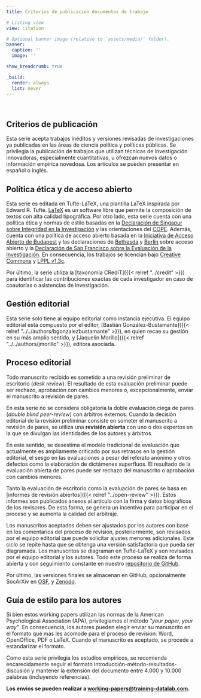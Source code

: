 ```yaml
---
title: Criterios de publicación documentos de trabajo

# Listing view
view: citation

# Optional banner image (relative to `assets/media/` folder).
banner:
  caption: ''
  image: ''

show_breadcrumb: true

_build:
  render: always
  list: never
---
```


<br>

<h2>Criterios de publicación</h2>

Esta serie acepta trabajos inéditos y versiones revisadas de investigaciones ya publicadas en las áreas de ciencia política y políticas públicas. Se privilegia la publicación de trabajos que utilizan técnicas de investigación innovadoras, especialmente cuantitativas, u ofrezcan nuevos datos o información empírica novedosa. Los artículos se pueden presentar en español o inglés.

<h2>Política ética y de acceso abierto</h2>

Esta serie es editada en Tufte-LaTeX, una plantilla LaTeX inspirada por Edward R. Tufte. [LaTeX](https://www.latex-project.org/) es un software libre que permite la composición de textos con alta calidad tipográfica. Por otro lado, esta serie cuenta con una política ética y normas de estilo basadas en la [Declaración de Singapur sobre Integridad en la Investigación](https://github.com/training-datalab/tufte-working-papers/blob/master/guidelines/SS_Spanish.pdf) y las orientaciones del [COPE](https://publicationethics.org/). Además, cuenta con una política de acceso abierto basada en la [Iniciativa de Acceso Abierto de Budapest](https://www.budapestopenaccessinitiative.org/boai-10-translations/spanish) y las declaraciones de [Bethesda](https://ictlogy.net/articles/bethesda_es.html) y [Berlín](https://github.com/training-datalab/tufte-working-papers/blob/master/guidelines/declaracion_berlin.pdf) sobre acceso abierto y la [Declaración de San Francisco sobre la Evaluación de la Investigación](https://sfdora.org/read/read-the-declaration-espanol/). En consecuencia, los trabajos se licencian bajo [Creative Commons](https://github.com/training-datalab/tufte-working-papers/blob/master/LICENSE-CC.md) y [LPPL v1.3c](https://github.com/training-datalab/tufte-working-papers/blob/master/LICENSE-LPPL.md).

Por último, la serie utiliza la [taxonomía CRediT]({{< relref "../credit" >}}) para identificar las contribuciones exactas de cada investigador en caso de coautorías o asistencias de investigación.

<h2>Gestión editorial</h2>

Esta serie solo tiene al equipo editorial como instancia ejecutiva. El equipo editorial está compuesto por el editor, [Bastián González-Bustamante]({{< relref "../../authors/bgonzalezbustamante" >}}), en quien recae su gestión en su más amplio sentido, y [Jaquelin Morillo]({{< relref "../../authors/jmorillo" >}}), editora asociada.

<h2>Proceso editorial</h2>

Todo manuscrito recibido es sometido a una revisión preliminar de escritorio (*desk review*). El resultado de esta evaluación preliminar puede ser rechazo, aprobación con cambios menores o, excepcionalmente, enviar el manuscrito a revisión de pares.

En esta serie no se considera obligatoria la doble evaluación ciega de pares (*double blind peer-review*) con árbitros externos. Cuando la decisión editorial de la revisión preliminar consiste en someter el manuscrito a revisión de pares, se utiliza una **revisión abierta** con uno o dos expertos en la que se divulgan las identidades de los autores y árbitros.

En este sentido, se desestima el modelo tradicional de evaluación que actualmente es ampliamente criticado por sus retrasos en la gestión editorial, el sesgo en las evaluaciones a pesar del referato anónimo y otros defectos como la elaboración de dictámenes superfluos. El resultado de la evaluación abierta de pares puede ser rechazo del manuscrito o aprobación con cambios menores.

Tanto la evaluación de escritorio como la evaluación de pares se basa en [informes de revisión abiertos]({{< relref "../open-review" >}}). Estos informes son publicados anexos al artículo con la firma y datos biográficos de los revisores. De esta forma, se genera un incentivo para participar en el proceso y se aumenta la calidad del arbitraje.

Los manuscritos aceptados deben ser ajustados por los autores con base en los comentarios del proceso de revisión, posteriormente, son revisados por el equipo editorial que puede solicitar ajustes menores adicionales. Este ciclo se repite hasta que se obtenga una versión satisfactoria que pueda ser diagramada. Los manuscritos se diagraman en Tufte-LaTeX y son revisados por el equipo editorial y los autores. Todo este proceso se realiza de forma abierta y con seguimiento constante en nuestro [repositorio de GitHub](https://github.com/training-datalab/tufte-working-papers).

Por último, las versiones finales se almacenan en GitHub, opcionalmente SocArXiv en [OSF](http://osf.io/), y [Zenodo](https://zenodo.org/).

<h2>Guía de estilo para los autores</h2>

Si bien estos working papers utilizan las normas de la American Psychological Association (APA), privilegiamos el método *"your paper, your way"*. En consecuencia, los autores pueden elegir enviar su manuscrito en el formato que más les acomode para el proceso de revisión: Word, OpenOffice, PDF o LaTeX. Cuando el manuscrito es aceptado, se procede a estandarizar el formato.

Como esta serie privilegia los estudios empíricos, se recomienda encarecidamente seguir el formato introducción-método-resultados-discusión y mantener la extensión del documento entre 4.000 y 10.000 palabras (incluyendo referencias).

**Los envíos se pueden realizar a working-papers@training-datalab.com.**